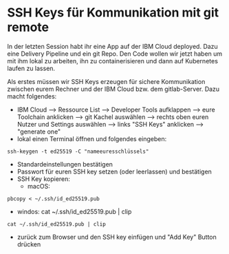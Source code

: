 # SSH Keys für Kommunikation mit git remote

In der letzten Session habt ihr eine App auf der IBM Cloud deployed. Dazu eine Delivery Pipeline und ein git Repo. Den Code wollen wir jetzt haben um mit ihm lokal zu arbeiten, ihn zu containerisieren und dann auf Kubernetes laufen zu lassen.

Als erstes müssen wir SSH Keys erzeugen für sichere Kommunikation zwischen eurem Rechner und der IBM Cloud bzw. dem gitlab-Server. Dazu macht folgendes:

* IBM Cloud --&gt; Ressource List --&gt; Developer Tools aufklappen --&gt; eure Toolchain anklicken --&gt; git Kachel auswählen --&gt; rechts oben euren Nutzer und Settings auswählen --&gt; links "SSH Keys" anklicken --&gt; "generate one"
* lokal einen Terminal öffnen und folgendes eingeben:

```text
ssh-keygen -t ed25519 -C "nameeuresschlüssels"
```

* Standardeinstellungen bestätigen
* Passwort für euren SSH key setzen \(oder leerlassen\) und bestätigen
* SSH Key kopieren:
  * macOS:

```text
pbcopy < ~/.ssh/id_ed25519.pub
```

* windos: cat ~/.ssh/id\_ed25519.pub \| clip

```text
cat ~/.ssh/id_ed25519.pub | clip
```

* zurück zum Browser und den SSH key einfügen und "Add Key" Button drücken

